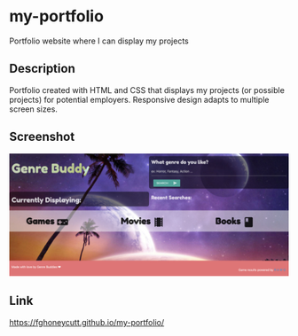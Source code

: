 # my-portfolio
Portfolio website where I can display my projects

## Description
Portfolio created with HTML and CSS that displays my projects (or possible projects) for potential employers. Responsive design adapts to multiple screen sizes. 

## Screenshot
![Alt text](/assets/images/genre-buddy.png "Screenshot of project")
## Link
https://fghoneycutt.github.io/my-portfolio/
